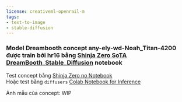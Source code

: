 ```yaml
---
license: creativeml-openrail-m
tags:
- text-to-image
- stable-diffusion
---
```

### Model Dreambooth concept any-ely-wd-Noah_Titan-4200 được train bởi hr16 bằng [Shinja Zero SoTA DreamBooth_Stable_Diffusion](https://colab.research.google.com/drive/1G7qx6M_S1PDDlsWIMdbZXwdZik6sUlEh) notebook <br>


Test concept bằng [Shinja Zero no Notebook](https://colab.research.google.com/drive/1Hp1ZIjPbsZKlCtomJVmt2oX7733W44b0) <br>
Hoặc test bằng `diffusers` [Colab Notebook for Inference](https://colab.research.google.com/github/huggingface/notebooks/blob/main/diffusers/sd_dreambooth_inference.ipynb)

Ảnh mẫu của concept: WIP
